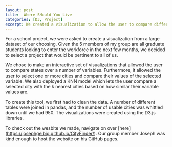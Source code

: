 ```yaml
---
layout: post
title:  Where SHould You Live
categories: [D3, Project]
excerpt: We created a visualization to allow the user to compare different states and cities based on a number of criteria. 
---
```


For a school project, we were asked to create a visualization from a large dataset of our choosing. Given the 5 members of my group are all graduate students looking to enter the workforce in the next few months, we decided to select a project that would be pertinent to all of us.

We chose to make an interactive set of visualizations that allowed the user to compare states over a number of variables. Furthermore, it allowed the user to select one or more cities and compare their values of the selected variable. We also deployed a KNN model which lets the user compare a selected city with the k nearest cities based on how similar their variable values are. 

To create this tool, we first had to clean the data. A number of different tables were joined in pandas, and the number of usable cities was whittled down until we had 950. The visualizations were created using the D3.js libraries. 

To check out the wesbite we made, navigate on over [here] (https://josephgeibig.github.io/CityFinder/). Our group member Joseph was kind enough to host the website on his GitHub pages. 